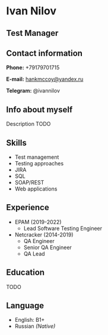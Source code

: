 # Ivan Nilov

## Test Manager

## Contact information
**Phone:** +79179701715

**E-mail:** hankmccoy@yandex.ru

**Telegram:** @ivannilov

## Info about myself
Description TODO

## Skills
* Test management
* Testing approaches
* JIRA
* SQL
* SOAP/REST
* Web applications

## Experience
+ EPAM (2019-2022)
    - Lead Software Testing Engineer 
+ Netcracker (2014-2019)
    - QA Engineer
    - Senior QA Engineer
    - QA Lead

## Education
TODO

## Language
- English: B1+
- Russian *(Native)*